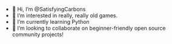 - 👋 Hi, I’m @SatisfyingCarbons
- 👀 I’m interested in really, really old games.
- 🌱 I’m currently learning Python
- 💞️ I’m looking to collaborate on beginner-friendly open source community projects!

<!---
SatisfyingCarbons/SatisfyingCarbons is a ✨ special ✨ repository because its `README.md` (this file) appears on your GitHub profile.
You can click the Preview link to take a look at your changes.
--->
